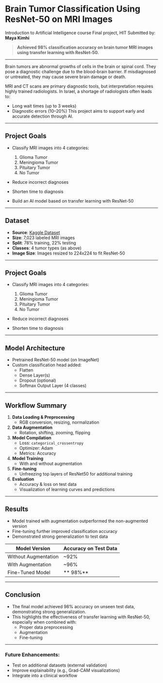 
# Brain Tumor Classification Using ResNet-50 on MRI Images 
Introduction to Artificial Intelligence course Final project, HIT
Submitted by: **Maya Kimhi**  

>  **Achieved 98% classification accuracy on brain tumor MRI images using transfer learning with ResNet-50.**

---

Brain tumors are abnormal growths of cells in the brain or spinal cord. They pose a diagnostic challenge due to the blood-brain barrier. If misdiagnosed or untreated, they may cause severe brain damage or death.

MRI and CT scans are primary diagnostic tools, but interpretation requires highly trained radiologists. In Israel, a shortage of radiologists often leads to:
- Long wait times (up to 3 weeks)
- Diagnostic errors (10–20%)
This project aims to support early and accurate detection through AI.

---
##  Project Goals

- Classify MRI images into 4 categories:
  1. Glioma Tumor
  2. Meningioma Tumor
  3. Pituitary Tumor
  4. No Tumor

- Reduce incorrect diagnoses
- Shorten time to diagnosis
- Build an AI model based on transfer learning with ResNet-50
  
---
##  Dataset

- **Source**: [Kaggle Dataset](https://www.kaggle.com/datasets/masoudnickparvar/brain-tumor-mri-dataset/data)
- **Size**: 7,023 labeled MRI images
- **Split**: 78% training, 22% testing
- **Classes**: 4 tumor types (as above)
- **Image Size**: Images resized to 224x224 to fit ResNet-50
  
---

##  Project Goals

- Classify MRI images into 4 categories:
  1. Glioma Tumor
  2. Meningioma Tumor
  3. Pituitary Tumor
  4. No Tumor

- Reduce incorrect diagnoses
- Shorten time to diagnosis
---

##  Model Architecture

- Pretrained ResNet-50 model (on ImageNet)
- Custom classification head added:
  - Flatten
  - Dense Layer(s)
  - Dropout (optional)
  - Softmax Output Layer (4 classes)

---
## Workflow Summary

1. **Data Loading & Preprocessing**
   - RGB conversion, resizing, normalization
2. **Data Augmentation**
   - Rotation, shifting, zooming, flipping
3. **Model Compilation**
   - Loss: `categorical_crossentropy`
   - Optimizer: Adam
   - Metrics: Accuracy
4. **Model Training**
   - With and without augmentation
5. **Fine-tuning**
   - Unfreezing top layers of ResNet50 for additional training
6. **Evaluation**
   - Accuracy & loss on test data
   - Visualization of learning curves and predictions
---

##  Results
- Model trained with augmentation outperformed the non-augmented version
- Fine-tuning further improved classification accuracy
- Demonstrated strong generalization to test data

| Model Version        | Accuracy on Test Data |
|----------------------|-----------------------|
| Without Augmentation | ~92%                  |
| With Augmentation    | ~96%                  |
| Fine-Tuned Model     | ** 98%**             |

---

##  Conclusion

- The final model achieved 98% accuracy on unseen test data, demonstrating strong generalization.
- This highlights the effectiveness of transfer learning with ResNet-50, especially when combined with:
  - Proper data preprocessing
  - Augmentation
  - Fine-tuning
    
---

### Future Enhancements:
- Test on additional datasets (external validation)
- Improve explainability (e.g., Grad-CAM visualizations)
- Integrate into a clinical workflow




